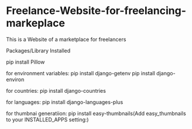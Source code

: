 # Freelance-Website-for-freelancing-markeplace
This is a Website of a marketplace for freelancers


Packages/Library Installed

pip install Pillow

for environment variables:
	pip install django-getenv
	pip install django-environ

for countries:
	pip install django-countries

for languages:
	pip install django-languages-plus

for thumbnai generatiion:
	pip install easy-thumbnails(Add easy_thumbnails to your INSTALLED_APPS setting:)

